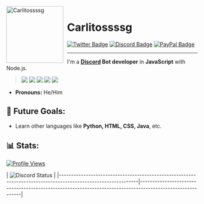 <img width="150" height="150" align="left" style="float: left; margin: 0 10px 0 0;" alt="Carlitossssg" src="https://avatars.githubusercontent.com/u/79017590?v=4">

# Carlitossssg

<div>
  <a href="https://twitter.com/MateoTem_"><img src="https://img.shields.io/badge/-Twitter-000000?style=flat-square&labelColor=000000&logo=twitter&logoColor=1da1f2&link=https://twitter.com/carlitoss_sg" alt="Twitter Badge"/></a>
  <a href="https://discord.com/users/816475179105648692"><img src="https://img.shields.io/badge/-Discord-000000?style=flat-square&labelColor=000000&logo=discord&logoColor=5568f2&link=https://discord.com/users/816475179105648692" alt="Discord Badge"/></a>
<a href="https://paypal.me/carlossilva.ccs"><img src="https://img.shields.io/badge/-PayPal-000000?style=flat-square&labelColor=000000&logo=paypal&logoColor=white&link=https://paypal.me/carlossilva.ccs" alt="PayPal Badge"/></a>
</div>



---

I'm a **[Discord](https://discord.com/) Bot developer** in **JavaScript** with Node.js.

> <a href="https://javascript.com/"><img src="https://img.icons8.com/color/30/000000/javascript.png"/></a> 
<a href="https://nodejs.org/en/"><img src="https://img.icons8.com/windows/30/4caf50/node-js.png"/></a>
<a href="https://code.visualstudio.com/"><img src="https://img.icons8.com/color/30/visual-studio-code-2019.png"/></a>
<a href="https://www.mongodb.com/"><img src="https://img.icons8.com/color/30/000000/mongodb.png"/></a>
<a href="https://www.npmjs.com/"><img src="https://img.icons8.com/color/30/000000/npm.png"/></a>

- **Pronouns:** He/Him
  
<h2>📝 Future Goals:</h2>
  
- Learn other languages like **Python, HTML, CSS, Java**, etc.
  
<h2>📊 Stats:</h2>

<a href="https://github.com/Carlitosssg"><img src="https://komarev.com/ghpvc/?username=Carlitosssg" alt="Profile Views"/></a>

| <img alt="Discord Status" src="https://lanyard.cnrad.dev/api/816475179105648692?bg=1f1f1f&borderRadius=5px"> |
|--------------------------------------------------------------------------------------------------------------|-----------------------------------------------------------------------------------------------------------|
